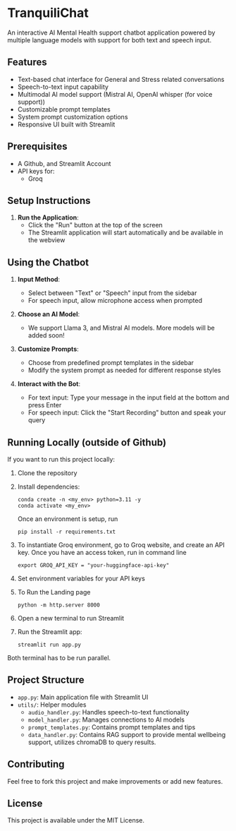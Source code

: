 
# TranquiliChat

An interactive AI Mental Health support chatbot application powered by multiple language models with support for both text and speech input.

## Features

- Text-based chat interface for General and Stress related conversations
- Speech-to-text input capability
- Multimodal AI model support (Mistral AI, OpenAI whisper (for voice support))
- Customizable prompt templates
- System prompt customization options
- Responsive UI built with Streamlit

## Prerequisites

- A Github, and Streamlit Account
- API keys for:
  - Groq

## Setup Instructions

1. **Run the Application**:
   - Click the "Run" button at the top of the screen
   - The Streamlit application will start automatically and be available in the webview

## Using the Chatbot

1. **Input Method**:
   - Select between "Text" or "Speech" input from the sidebar
   - For speech input, allow microphone access when prompted

2. **Choose an AI Model**:
   - We support Llama 3, and Mistral AI models. More models will be added soon!

3. **Customize Prompts**:
   - Choose from predefined prompt templates in the sidebar
   - Modify the system prompt as needed for different response styles

4. **Interact with the Bot**:
   - For text input: Type your message in the input field at the bottom and press Enter
   - For speech input: Click the "Start Recording" button and speak your query

## Running Locally (outside of Github)

If you want to run this project locally:

1. Clone the repository
2. Install dependencies:

   ```
   conda create -n <my_env> python=3.11 -y
   conda activate <my_env>
   ```
   Once an environment is setup, run
   ```
   pip install -r requirements.txt
   ```
3. To instantiate Groq environment, go to Groq website, and create an API key. Once you have an access token, run in command line

   ```
   export GROQ_API_KEY = "your-huggingface-api-key"

   ```
4. Set environment variables for your API keys

5. To Run the Landing page 
   ```
   python -m http.server 8000
   
   ```
6. Open a new terminal to run Streamlit

7. Run the Streamlit app:
   ```
   streamlit run app.py
   
   ```
Both terminal has to be run parallel.

## Project Structure

- `app.py`: Main application file with Streamlit UI
- `utils/`: Helper modules
  - `audio_handler.py`: Handles speech-to-text functionality
  - `model_handler.py`: Manages connections to AI models
  - `prompt_templates.py`: Contains prompt templates and tips
  - `data_handler.py`: Contains RAG support to provide mental wellbeing support, utilizes chromaDB to query results.

## Contributing

Feel free to fork this project and make improvements or add new features.

## License

This project is available under the MIT License.
